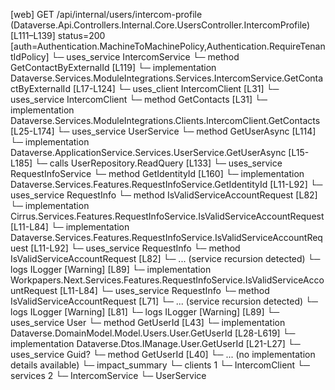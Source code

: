 [web] GET /api/internal/users/intercom-profile  (Dataverse.Api.Controllers.Internal.Core.UsersController.IntercomProfile)  [L111–L139] status=200 [auth=Authentication.MachineToMachinePolicy,Authentication.RequireTenantIdPolicy]
  └─ uses_service IntercomService
    └─ method GetContactByExternalId [L119]
      └─ implementation Dataverse.Services.ModuleIntegrations.Services.IntercomService.GetContactByExternalId [L17-L124]
        └─ uses_client IntercomClient [L31]
        └─ uses_service IntercomClient
          └─ method GetContacts [L31]
            └─ implementation Dataverse.Services.ModuleIntegrations.Clients.IntercomClient.GetContacts [L25-L174]
  └─ uses_service UserService
    └─ method GetUserAsync [L114]
      └─ implementation Dataverse.ApplicationService.Services.UserService.GetUserAsync [L15-L185]
        └─ calls UserRepository.ReadQuery [L133]
        └─ uses_service RequestInfoService
          └─ method GetIdentityId [L160]
            └─ implementation Dataverse.Services.Features.RequestInfoService.GetIdentityId [L11-L92]
              └─ uses_service RequestInfo
                └─ method IsValidServiceAccountRequest [L82]
                  └─ implementation Cirrus.Services.Features.RequestInfoService.IsValidServiceAccountRequest [L11-L84]
                  └─ implementation Dataverse.Services.Features.RequestInfoService.IsValidServiceAccountRequest [L11-L92]
                    └─ uses_service RequestInfo
                      └─ method IsValidServiceAccountRequest [L82]
                        └─ ... (service recursion detected)
                    └─ logs ILogger<IRequestInfoService> [Warning] [L89]
                  └─ implementation Workpapers.Next.Services.Features.RequestInfoService.IsValidServiceAccountRequest [L11-L84]
                    └─ uses_service RequestInfo
                      └─ method IsValidServiceAccountRequest [L71]
                        └─ ... (service recursion detected)
                    └─ logs ILogger<IRequestInfoService> [Warning] [L81]
              └─ logs ILogger<IRequestInfoService> [Warning] [L89]
        └─ uses_service User
          └─ method GetUserId [L43]
            └─ implementation Dataverse.DomainModel.Model.Users.User.GetUserId [L28-L619]
            └─ implementation Dataverse.Dtos.IManage.User.GetUserId [L21-L27]
        └─ uses_service Guid?
          └─ method GetUserId [L40]
            └─ ... (no implementation details available)
  └─ impact_summary
    └─ clients 1
      └─ IntercomClient
    └─ services 2
      └─ IntercomService
      └─ UserService

